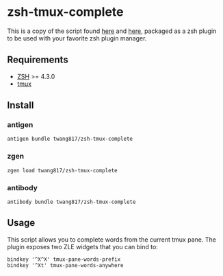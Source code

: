 # zsh-tmux-complete

This is a copy of the script found [here][1] and [here][2], packaged as a zsh plugin to be used with your favorite zsh plugin manager.

[1]: https://gist.github.com/blueyed/6856354
[2]: http://blog.plenz.com/2012-01/zsh-complete-words-from-tmux-pane.html
[3]: http://zsh.sourceforge.net/
[4]: https://github.com/tmux/tmux/wiki

## Requirements

* [ZSH][3] >= 4.3.0
* [tmux][4]

## Install

### antigen

    antigen bundle twang817/zsh-tmux-complete

### zgen

    zgen load twang817/zsh-tmux-complete
    
### antibody

    antibody bundle twang817/zsh-tmux-complete
    
## Usage

This script allows you to complete words from the current tmux pane.  The plugin exposes two ZLE widgets that you can bind to:

```
bindkey '^X^X' tmux-pane-words-prefix
bindkey '^Xt' tmux-pane-words-anywhere
```

